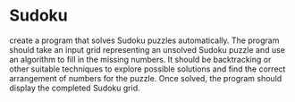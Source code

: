 # Sudoku
create a program that solves Sudoku puzzles automatically. The program should take an input grid representing an unsolved Sudoku puzzle and use an algorithm to fill in the missing numbers. It should be backtracking or other suitable techniques to explore possible solutions and find the correct arrangement of numbers for the puzzle. Once solved, the program should display the completed Sudoku grid. 
